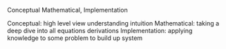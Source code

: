 
Conceptual Mathematical, Implementation 

Conceptual: high level view understanding intuition
Mathematical: taking a deep dive into all equations derivations
Implementation: applying knowledge to some problem to build up system